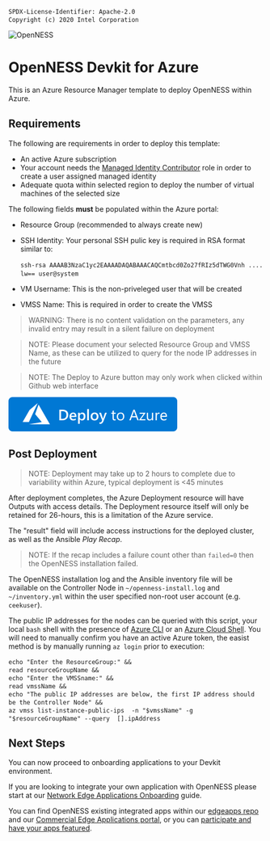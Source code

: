 ```text
SPDX-License-Identifier: Apache-2.0
Copyright (c) 2020 Intel Corporation
```

![OpenNESS](https://www.openness.org/images/openness-logo.png)

# OpenNESS Devkit for Azure

This is an Azure Resource Manager template to deploy OpenNESS within Azure. 

## Requirements

The following are requirements in order to deploy this template:

* An active Azure subscription
* Your account needs the [Managed Identity Contributor](https://docs.microsoft.com/en-us/azure/role-based-access-control/built-in-roles#managed-identity-contributor) role  in order to create a user assigned managed identity
* Adequate quota within selected region to deploy the number of virtual machines of the selected size



The following fields **must** be populated within the Azure portal:

* Resource Group (recommended to always create new)

* SSH Identity:  Your personal SSH pulic key is required in RSA format similar to:

    `ssh-rsa AAAAB3NzaC1yc2EAAAADAQABAAACAQCmtbcd0Zo27fRIz5dTWG0Vnh .... lw== user@system`

* VM Username:  This is the non-priveleged user that will be created

* VMSS Name:  This is required in order to create the VMSS

> WARNING:  There is no content validation on the parameters, any invalid entry may result in a silent failure on deployment

> NOTE:  Please document your selected Resource Group and VMSS Name, as these can be utilized to query for the node IP addresses in the future

> NOTE: The Deploy to Azure button may only work when clicked within Github web interface

[![Deploy To Azure](https://raw.githubusercontent.com/Azure/azure-quickstart-templates/master/1-CONTRIBUTION-GUIDE/images/deploytoazure.svg?sanitize=true)](https://portal.azure.com/#create/Microsoft.Template/uri/https%3A%2F%2Fraw.githubusercontent.com%2Fopen-ness%2Fconverged-edge-experience-kits%2Fmaster%2Fcloud%2Fazuredeploy.json)

## Post Deployment

> NOTE:  Deployment may take up to 2 hours to complete due to variability within Azure, typical deployment is <45 minutes

After deployment completes, the Azure Deployment resource will have Outputs with access details.  The Deployment resource itself will only be retained for 26-hours, this is a limitation of the Azure service.

The "result" field will include access instructions for the deployed cluster, as well as the Ansible _Play Recap_.

>  NOTE: If the recap includes a failure count other than `failed=0` then the OpenNESS installation failed.

The OpenNESS installation log and the Ansible inventory file will be available on the Controller Node in `~/openness-install.log` and `~/inventory.yml` within the user specified non-root user account (e.g. `ceekuser`).

The public IP addresses for the nodes can be queried with this script, your local `bash` shell with the presence of [Azure CLI](https://docs.microsoft.com/en-us/cli/azure/install-azure-cli) or an [Azure Cloud Shell](https://docs.microsoft.com/en-us/azure/cloud-shell/overview).  You will need to manually confirm you have an active Azure token, the easist method is by manually running `az login` prior to execution:

```shell
echo "Enter the ResourceGroup:" &&
read resourceGroupName &&
echo "Enter the VMSSname:" &&
read vmssName &&
echo "The public IP addresses are below, the first IP address should be the Controller Node" &&
az vmss list-instance-public-ips  -n "$vmssName" -g "$resourceGroupName" --query  [].ipAddress
```

## Next Steps

You can now proceed to onboarding applications to your Devkit environment. 

If you are looking to integrate your own application with OpenNESS please start at our [Network Edge Applications Onboarding](https://www.openness.org/docs/doc/applications-onboard/network-edge-applications-onboarding) guide.

You can find OpenNESS existing integrated apps within our [edgeapps repo](https://github.com/open-ness/edgeapps) and our [Commercial Edge Applications portal](https://networkbuilders.intel.com/commercial-applications), or you can [participate and have your apps featured](https://networkbuilders.intel.com/commercial-applications/participate).
